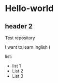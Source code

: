# Hello-world
## header 2

Test repository

I want to learn inglish )

list:
* list 1
* List 2
* List 3
